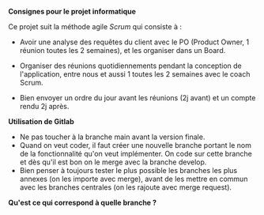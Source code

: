 **Consignes pour le projet informatique**


Ce projet suit la méthode agile _Scrum_ qui consiste à :

- Avoir une analyse des requêtes du client avec le PO (Product Owner, 1 réunion toutes les 2 semaines), et les organiser dans un Board.

- Organiser des réunions quotidiennements pendant la conception de l'application, entre nous et aussi 1 toutes les 2 semaines avec le coach Scrum.

- Bien envoyer un ordre du jour avant les réunions (2j avant) et un compte rendu 2j après.


**Utilisation de Gitlab**


- Ne pas toucher à la branche main avant la version finale.
- Quand on veut coder, il faut créer une nouvelle branche portant le nom de la fonctionnalité qu'on veut implémenter. On code sur cette branche et dès qu'il est bon on le merge avec la branche develop.
- Bien penser à toujours tester le plus possible les branches les plus annexes (on les importe avec merge), avant de les mettre en commun avec les branches centrales (on les rajoute avec merge request).


**Qu'est ce qui correspond à quelle branche ?**
